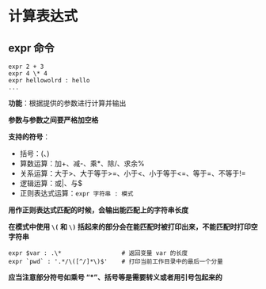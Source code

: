 # 计算表达式
## expr 命令
``` Shell
expr 2 + 3
expr 4 \* 4
expr hellowolrd : hello
...
```

**功能**：根据提供的参数进行计算并输出  

**参数与参数之间要严格加空格**  

**支持的符号**：  
* 括号：(、)  
* 算数运算：加+、减-、乘*、除/、求余%  
* 关系运算：大于>、大于等于>=、小于<、小于等于<=、等于=、不等于!=  
* 逻辑运算：或|、与$  
* 正则表达式运算：`expr 字符串 : 模式`  

**用作正则表达式匹配的时候，会输出能匹配上的字符串长度**  

**在模式中使用 `\(` 和 `\)` 括起来的部分会在能匹配时被打印出来，不能匹配时打印空字符串**  

``` Shell
expr $var : .\*                 # 返回变量 var 的长度
expr `pwd` : '.*/\([^/]*\)$'    # 打印当前工作目录中的最后一个分量
```

**应当注意部分符号如乘号 “*”、括号等是需要转义或者用引号包起来的**  